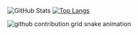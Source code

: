   ![GitHub Stats](https://github-readme-stats.vercel.app/api?username=glauberperez&theme=chartreuse-dark&show_icons=true)
  [![Top Langs](https://github-readme-stats.vercel.app/api/top-langs/?username=glauberperez&layout=compact&theme=chartreuse-dark)](https://github.com/anuraghazra/github-readme-stats)

  ![github contribution grid snake animation](https://raw.githubusercontent.com/glauberperez/glauberperez/output/github-contribution-grid-snake.svg)
